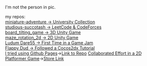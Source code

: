 I'm not the person in pic.  
  
my repos:  
[miniature-adventure -> University Collection](https://github.com/doongwong2/miniature-adventure)  
[studious-succotash -> LeetCode & CodeForces](https://github.com/doongwong2/studious-succotash)  
[board_tilting_game -> 3D Unity Game](https://github.com/doongwong2/board_rotation_3D)  
[maze_rotation_2d -> 2D Unity Game](https://github.com/doongwong2/maze_rotation_game)  
[Ludum Dare55 -> First Time in a Game Jam](https://github.com/doongwong2/LudumDare55_summoning)  
[Flappy Dud -> Followed a Cocos2dx Tutorial](https://github.com/doongwong2/FlappyDud)  
[I tried using Github Pages](https://doongwong2.github.io/)->[Link to Repo](https://github.com/doongwong2/doongwong2.github.io)
[Collaborated Effort in  a 2D Platformer Game](https://github.com/necojy/R.A.-Assets)->[Store Link](https://necojy.itch.io/ra20231201)

